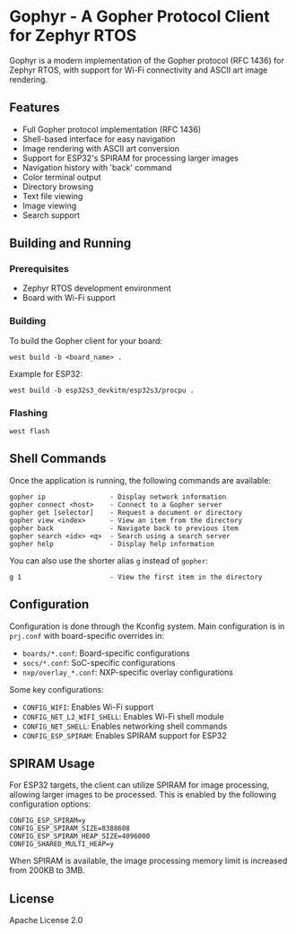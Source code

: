 # Gophyr - A Gopher Protocol Client for Zephyr RTOS

Gophyr is a modern implementation of the Gopher protocol (RFC 1436) for Zephyr RTOS, with support for Wi-Fi connectivity and ASCII art image rendering.

## Features

* Full Gopher protocol implementation (RFC 1436)
* Shell-based interface for easy navigation
* Image rendering with ASCII art conversion
* Support for ESP32's SPIRAM for processing larger images
* Navigation history with 'back' command
* Color terminal output
* Directory browsing
* Text file viewing
* Image viewing
* Search support

## Building and Running

### Prerequisites

* Zephyr RTOS development environment
* Board with Wi-Fi support

### Building

To build the Gopher client for your board:

```
west build -b <board_name> .
```

Example for ESP32:
```
west build -b esp32s3_devkitm/esp32s3/procpu .
```

### Flashing

```
west flash
```

## Shell Commands

Once the application is running, the following commands are available:

```
gopher ip                - Display network information
gopher connect <host>    - Connect to a Gopher server
gopher get [selector]    - Request a document or directory
gopher view <index>      - View an item from the directory
gopher back              - Navigate back to previous item
gopher search <idx> <q>  - Search using a search server
gopher help              - Display help information
```

You can also use the shorter alias `g` instead of `gopher`:

```
g 1                      - View the first item in the directory
```

## Configuration

Configuration is done through the Kconfig system. Main configuration is in `prj.conf` with board-specific overrides in:
- `boards/*.conf`: Board-specific configurations
- `socs/*.conf`: SoC-specific configurations
- `nxp/overlay_*.conf`: NXP-specific overlay configurations

Some key configurations:
- `CONFIG_WIFI`: Enables Wi-Fi support
- `CONFIG_NET_L2_WIFI_SHELL`: Enables Wi-Fi shell module
- `CONFIG_NET_SHELL`: Enables networking shell commands
- `CONFIG_ESP_SPIRAM`: Enables SPIRAM support for ESP32

## SPIRAM Usage

For ESP32 targets, the client can utilize SPIRAM for image processing, allowing larger images to be processed. This is enabled by the following configuration options:

```
CONFIG_ESP_SPIRAM=y
CONFIG_ESP_SPIRAM_SIZE=8388608
CONFIG_ESP_SPIRAM_HEAP_SIZE=4096000
CONFIG_SHARED_MULTI_HEAP=y
```

When SPIRAM is available, the image processing memory limit is increased from 200KB to 3MB.

## License

Apache License 2.0